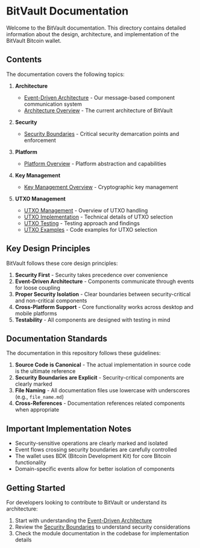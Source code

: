 # BitVault Documentation

Welcome to the BitVault documentation. This directory contains detailed information about the design, architecture, and implementation of the BitVault Bitcoin wallet.

## Contents

The documentation covers the following topics:

1. **Architecture**
   - [Event-Driven Architecture](architecture/event_architecture.md) - Our message-based component communication system
   - [Architecture Overview](architecture/updated_architecture.md) - The current architecture of BitVault

2. **Security**
   - [Security Boundaries](security/security_boundaries.md) - Critical security demarcation points and enforcement

3. **Platform**
   - [Platform Overview](platform/platform_overview.md) - Platform abstraction and capabilities

4. **Key Management**
   - [Key Management Overview](key_management/key_management_overview.md) - Cryptographic key management

5. **UTXO Management**
   - [UTXO Management](utxo/utxo_management.md) - Overview of UTXO handling
   - [UTXO Implementation](utxo/utxo_implementation.md) - Technical details of UTXO selection
   - [UTXO Testing](utxo/utxo_testing.md) - Testing approach and findings
   - [UTXO Examples](utxo/utxo_examples.md) - Code examples for UTXO selection

## Key Design Principles

BitVault follows these core design principles:

1. **Security First** - Security takes precedence over convenience
2. **Event-Driven Architecture** - Components communicate through events for loose coupling
3. **Proper Security Isolation** - Clear boundaries between security-critical and non-critical components
4. **Cross-Platform Support** - Core functionality works across desktop and mobile platforms
5. **Testability** - All components are designed with testing in mind

## Documentation Standards

The documentation in this repository follows these guidelines:

1. **Source Code is Canonical** - The actual implementation in source code is the ultimate reference
2. **Security Boundaries are Explicit** - Security-critical components are clearly marked
3. **File Naming** - All documentation files use lowercase with underscores (e.g., `file_name.md`)
4. **Cross-References** - Documentation references related components when appropriate

## Important Implementation Notes

- Security-sensitive operations are clearly marked and isolated
- Event flows crossing security boundaries are carefully controlled
- The wallet uses BDK (Bitcoin Development Kit) for core Bitcoin functionality
- Domain-specific events allow for better isolation of components

## Getting Started

For developers looking to contribute to BitVault or understand its architecture:

1. Start with understanding the [Event-Driven Architecture](architecture/event_architecture.md)
2. Review the [Security Boundaries](security/security_boundaries.md) to understand security considerations
3. Check the module documentation in the codebase for implementation details 
